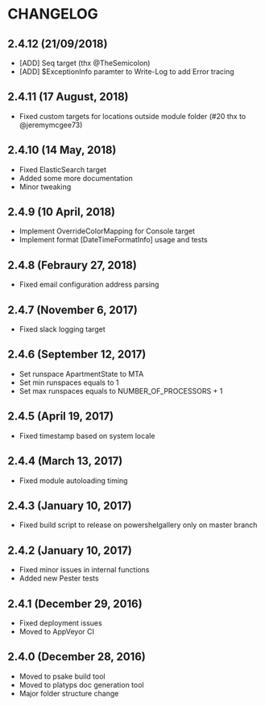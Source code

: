 # CHANGELOG

## 2.4.12 (21/09/2018)

- [ADD] Seq target (thx @TheSemicolon)
- [ADD] $ExceptionInfo paramter to Write-Log to add Error tracing

## 2.4.11 (17 August, 2018)

- Fixed custom targets for locations outside module folder (#20 thx to @jeremymcgee73)

## 2.4.10 (14 May, 2018)

- Fixed ElasticSearch target
- Added some more documentation
- Minor tweaking

## 2.4.9 (10 April, 2018)

- Implement OverrideColorMapping for Console target
- Implement format [DateTimeFormatInfo] usage and tests

## 2.4.8 (Febraury 27, 2018)

- Fixed email configuration address parsing

## 2.4.7 (November 6, 2017)

- Fixed slack logging target

## 2.4.6 (September 12, 2017)

- Set runspace ApartmentState to MTA
- Set min runspaces equals to 1
- Set max runspaces equals to NUMBER_OF_PROCESSORS + 1

## 2.4.5 (April 19, 2017)

- Fixed timestamp based on system locale

## 2.4.4 (March 13, 2017)

- Fixed module autoloading timing

## 2.4.3 (January 10, 2017)

- Fixed build script to release on powershelgallery only on master branch

## 2.4.2 (January 10, 2017)

- Fixed minor issues in internal functions
- Added new Pester tests

## 2.4.1 (December 29, 2016)

- Fixed deployment issues
- Moved to AppVeyor CI

## 2.4.0 (December 28, 2016)

- Moved to psake build tool
- Moved to platyps doc generation tool
- Major folder structure change